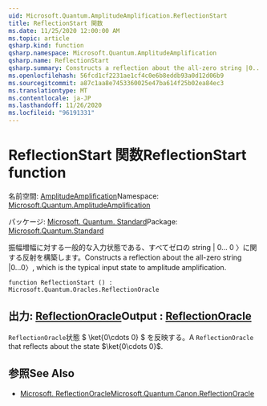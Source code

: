 ```yaml
---
uid: Microsoft.Quantum.AmplitudeAmplification.ReflectionStart
title: ReflectionStart 関数
ms.date: 11/25/2020 12:00:00 AM
ms.topic: article
qsharp.kind: function
qsharp.namespace: Microsoft.Quantum.AmplitudeAmplification
qsharp.name: ReflectionStart
qsharp.summary: Constructs a reflection about the all-zero string |0...0〉, which is the typical input state to amplitude amplification.
ms.openlocfilehash: 56fcd1cf2231ae1cf4c0e6b8eddb93a0d12d06b9
ms.sourcegitcommit: a87c1aa8e7453360025e47ba614f25b02ea84ec3
ms.translationtype: MT
ms.contentlocale: ja-JP
ms.lasthandoff: 11/26/2020
ms.locfileid: "96191331"
---
```

# <a name="reflectionstart-function"></a><span data-ttu-id="6d3e3-102">ReflectionStart 関数</span><span class="sxs-lookup"><span data-stu-id="6d3e3-102">ReflectionStart function</span></span>

<span data-ttu-id="6d3e3-103">名前空間: [AmplitudeAmplification](xref:Microsoft.Quantum.AmplitudeAmplification)</span><span class="sxs-lookup"><span data-stu-id="6d3e3-103">Namespace: [Microsoft.Quantum.AmplitudeAmplification](xref:Microsoft.Quantum.AmplitudeAmplification)</span></span>

<span data-ttu-id="6d3e3-104">パッケージ: [Microsoft. Quantum. Standard](https://nuget.org/packages/Microsoft.Quantum.Standard)</span><span class="sxs-lookup"><span data-stu-id="6d3e3-104">Package: [Microsoft.Quantum.Standard](https://nuget.org/packages/Microsoft.Quantum.Standard)</span></span>


<span data-ttu-id="6d3e3-105">振幅増幅に対する一般的な入力状態である、すべてゼロの string | 0... 0 〉に関する反射を構築します。</span><span class="sxs-lookup"><span data-stu-id="6d3e3-105">Constructs a reflection about the all-zero string |0...0〉, which is the typical input state to amplitude amplification.</span></span>

```qsharp
function ReflectionStart () : Microsoft.Quantum.Oracles.ReflectionOracle
```


## <a name="output--reflectionoracle"></a><span data-ttu-id="6d3e3-106">出力: [ReflectionOracle](xref:Microsoft.Quantum.Oracles.ReflectionOracle)</span><span class="sxs-lookup"><span data-stu-id="6d3e3-106">Output : [ReflectionOracle](xref:Microsoft.Quantum.Oracles.ReflectionOracle)</span></span>

<span data-ttu-id="6d3e3-107">`ReflectionOracle`状態 $ \ket{0\cdots 0} $ を反映する。</span><span class="sxs-lookup"><span data-stu-id="6d3e3-107">A `ReflectionOracle` that reflects about the state $\ket{0\cdots 0}$.</span></span>

## <a name="see-also"></a><span data-ttu-id="6d3e3-108">参照</span><span class="sxs-lookup"><span data-stu-id="6d3e3-108">See Also</span></span>

- [<span data-ttu-id="6d3e3-109">Microsoft. ReflectionOracle</span><span class="sxs-lookup"><span data-stu-id="6d3e3-109">Microsoft.Quantum.Canon.ReflectionOracle</span></span>](xref:Microsoft.Quantum.Canon.ReflectionOracle)